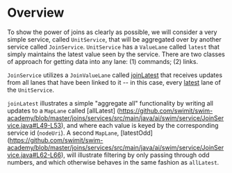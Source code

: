 # Overview

To show the power of joins as clearly as possible, we will consider a very simple service, called `UnitService`, that will be aggregated over by another service called `JoinService`. `UnitService` has a `ValueLane` called `latest` that simply maintains the latest value seen by the service. There are two classes of approach for getting data into any lane: (1) commands; (2) links.

`JoinService` utilizes a `JoinValueLane` called [joinLatest](https://github.com/swimit/swim-academy/blob/master/joins/services/src/main/java/ai/swim/service/JoinService.java#L31-L43) that receives updates from all lanes that have been linked to it -- in this case, every [latest](https://github.com/swimit/swim-academy/blob/master/joins/services/src/main/java/ai/swim/service/UnitService.java#L31-L35) lane of the `UnitService`.

`joinLatest` illustrates a simple "aggregate all" functionality by writing all updates to a `MapLane` called [allLatest] (https://github.com/swimit/swim-academy/blob/master/joins/services/src/main/java/ai/swim/service/JoinService.java#L49-L53), and where each value is keyed by the corresponding service id (`nodeUri`). A second `MapLane`, [latestOdd] (https://github.com/swimit/swim-academy/blob/master/joins/services/src/main/java/ai/swim/service/JoinService.java#L62-L66), will illustrate filtering by only passing through odd numbers, and which otherwise behaves in the same fashion as `allLatest`.
    
